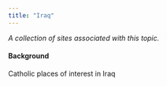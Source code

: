 ```yaml
---
title: "Iraq"
---
```



*A collection of sites associated with this topic.*

#### Background

Catholic places of interest in Iraq


